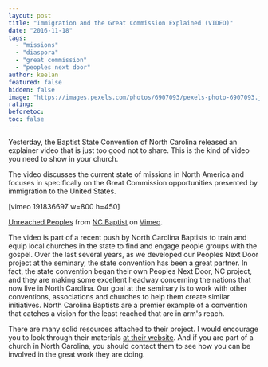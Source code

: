 ```yaml
---
layout: post
title: "Immigration and the Great Commission Explained (VIDEO)"
date: "2016-11-18"
tags: 
  - "missions"
  - "diaspora"
  - "great commission"
  - "peoples next door"
author: keelan
featured: false
hidden: false
image: "https://images.pexels.com/photos/6907093/pexels-photo-6907093.jpeg?auto=compress&cs=tinysrgb&w=1260&h=750&dpr=1"
rating:
beforetoc:
toc: false
---
```


Yesterday, the Baptist State Convention of North Carolina released an explainer video that is just too good not to share. This is the kind of video you need to show in your church.

The video discusses the current state of missions in North America and focuses in specifically on the Great Commission opportunities presented by immigration to the United States.

\[vimeo 191836697 w=800 h=450\]

[Unreached Peoples](https://vimeo.com/191836697) from [NC Baptist](https://vimeo.com/ncbaptist) on [Vimeo](https://vimeo.com).

The video is part of a recent push by North Carolina Baptists to train and equip local churches in the state to find and engage people groups with the gospel. Over the last several years, as we developed our Peoples Next Door project at the seminary, the state convention has been a great partner. In fact, the state convention began their own Peoples Next Door, NC project, and they are making some excellent headway concerning the nations that now live in North Carolina. Our goal at the seminary is to work with other conventions, associations and churches to help them create similar initiatives. North Carolina Baptists are a premier example of a convention that catches a vision for the least reached that are in arm's reach.

There are many solid resources attached to their project. I would encourage you to look through their materials [at their website](http://www.ncbaptist.org/index.php?id=1848). And if you are part of a church in North Carolina, you should contact them to see how you can be involved in the great work they are doing.
